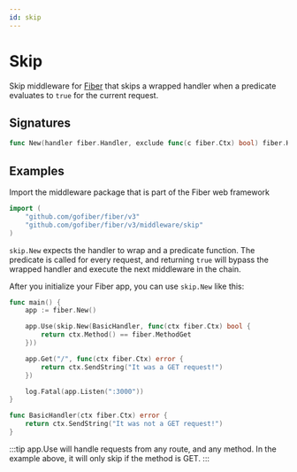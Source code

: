 ```yaml
---
id: skip
---
```


# Skip

Skip middleware for [Fiber](https://github.com/gofiber/fiber) that skips a wrapped handler when a predicate evaluates to `true` for the current request.

## Signatures

```go
func New(handler fiber.Handler, exclude func(c fiber.Ctx) bool) fiber.Handler
```

## Examples

Import the middleware package that is part of the Fiber web framework

```go
import (
    "github.com/gofiber/fiber/v3"
    "github.com/gofiber/fiber/v3/middleware/skip"
)
```

`skip.New` expects the handler to wrap and a predicate function. The predicate
is called for every request, and returning `true` will bypass the wrapped
handler and execute the next middleware in the chain.

After you initialize your Fiber app, you can use `skip.New` like this:

```go
func main() {
    app := fiber.New()

    app.Use(skip.New(BasicHandler, func(ctx fiber.Ctx) bool {
        return ctx.Method() == fiber.MethodGet
    }))

    app.Get("/", func(ctx fiber.Ctx) error {
        return ctx.SendString("It was a GET request!")
    })

    log.Fatal(app.Listen(":3000"))
}

func BasicHandler(ctx fiber.Ctx) error {
    return ctx.SendString("It was not a GET request!")
}
```

:::tip
app.Use will handle requests from any route, and any method. In the example above, it will only skip if the method is GET.
:::
